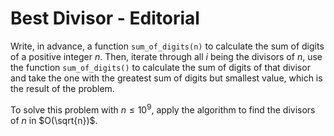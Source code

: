 # Best Divisor - Editorial

Write, in advance, a function `sum_of_digits(n)` to calculate the sum of digits of a positive integer $n$. Then, iterate through all $i$ being the divisors of $n,$ use the function `sum_of_digits()` to calculate the sum of digits of that divisor and take the one with the greatest sum of digits but smallest value, which is the result of the problem.

To solve this problem with $n \le 10^9,$ apply the algorithm to find the divisors of $n$ in $O(\sqrt{n})$.